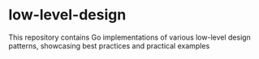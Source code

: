 # low-level-design

This repository contains Go implementations of various low-level design patterns, showcasing best practices and practical examples
